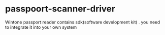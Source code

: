# passpoort-scanner-driver
Wintone passport reader contains sdk(software development kit) . you need to integrate it into your own system
